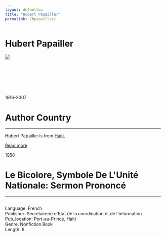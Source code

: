 ```yaml
---
layout: defaultau
title: "Hubert Papailler"
permalink: /hpapailler/
---
```

<!-- partial:index.partial.html -->
<div class="content">
    <h1>Hubert Papailler</h1>
    <div class="quote">
        <div><img src="https://images.findagrave.com/photos250/photos/2007/105/18962141_117676362965.jpg" class="logo"></div>
    </div>
    <div class="timeline">
        <div style="padding-bottom:100px;"></div>
        <div class="block">
            <div class="date right"><p class="right">1916-2007</p></div>
            <div class="dot"></div>
            <div class="left first">
            <div class="author_country">
                <h1>Author Country</h1><hr>
            <div class="aclocation"> <p>Hubert Papailler is from <a href="{{ site.baseurl }}/5">Haiti.</a></p> </div>
              <div class="acreadmore">  <a href="#" target="_blank">Read more</a> </div>
            </div>
            </div>
        </div>
        <div class="block">
            <div class="date left"><p class="left">1958</p></div>
            <div class="dot"></div>
            <div class="right">
                <h1>Le Bicolore, Symbole De L'Unité Nationale: Sermon Prononcé</h1><hr>
                <p><img src=""></p>
                <p>
                Language: French<br/>
                Publisher: Secretairerie d'Etat de la coordination et de l'information<br/>
                Pub_location: Port-au-Prince, Haiti<br/>
                Genre: Nonfiction Book<br/>
                Length: 8 <br/>                   </p>
            </div>
        </div>

